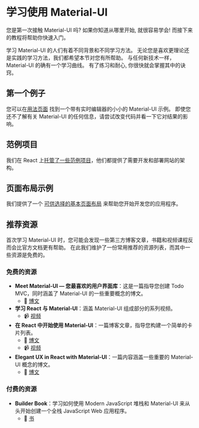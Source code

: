 # 学习使用 Material-UI

<p class="description">您是第一次接触 Material-UI 吗? 如果你知道从哪里开始, 就很容易学会! 而接下来的教程将帮助你快速入门。</p>

学习 Material-UI 的人们有着不同背景和不同学习方法。 无论您是喜欢更理论还是实践的学习方法，我们都希望本节对您有所帮助。 与任何新技术一样，Material-UI 的确有一个学习曲线。 有了练习和耐心, 你很快就会掌握其中的诀窍。

## 第一个例子

您可以在[用法页面](/getting-started/usage/#quick-start) 找到一个带有实时编辑器的小小的 Material-UI 示例。 即使您还不了解有关 Material-UI 的任何信息，请尝试改变代码并看一下它对结果的影响。

## 范例项目

我们在 React 上[托管了一些范例项目](/getting-started/example-projects/)，他们都提供了需要开发和部署网站的架构。

## 页面布局示例

我们提供了一个 [可供选择的基本页面布局](/getting-started/page-layout-examples/) 来帮助您开始开发您的应用程序。

## 推荐资源

首次学习 Material-UI 时，您可能会发现一些第三方博客文章，书籍和视频课程反而会比官方文档更有帮助。 在此我们维护了一份常用推荐的资源列表，而其中一些资源是免费的。

### 免费的资源

- **Meet Material-UI — 您最喜欢的用户界面库**：这是一篇指导您创建 Todo MVC，同时涵盖了 Material-UI 的一些重要概念的博文。
  - 📝 [博文](https://medium.freecodecamp.org/meet-your-material-ui-your-new-favorite-user-interface-library-6349a1c88a8c)
- **学习 React 与 Material-UI**：涵盖 Material-UI 组成部分的系列视频。
  - 📹 [视频](https://www.youtube.com/watch?v=xm4LX5fJKZ8&list=PLcCp4mjO-z98WAu4sd0eVha1g-NMfzHZk)
- **在 React 中开始使用 Material-UI**：一篇博客文章，指导您构建一个简单的卡片列表。
  - 📝 [博文](https://medium.com/codingthesmartway-com-blog/getting-started-with-material-ui-for-react-material-design-for-react-364b2688b555)
  - 📹 [视频](https://www.youtube.com/watch?v=PWadEeOuv5o)
- **Elegant UX in React with Material-UI**：一篇内容涵盖一些重要的 Material-UI 概念的博文。
  - 📝 [博文](https://alligator.io/react/material-ui/)

### 付费的资源

- **Builder Book**：学习如何使用 Modern JavaScript 堆栈和 Material-UI 来从头开始创建一个全栈 JavaScript Web 应用程序。
  - 📘 [书](https://builderbook.org/book)
